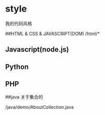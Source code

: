 # style
我的代码风格

##HTML & CSS & JAVASCRIPT(DOM)
/html/*

## Javascript(node.js)

## Python

## PHP

##java
关于集合的

/java/demo/AboutCollection.java